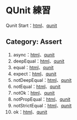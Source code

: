 # QUnit 練習

Qunit Start：[html](https://github.com/MckeyHong/mk_QUnit/blob/master/demo_qunit.html)、[qunit](https://github.com/MckeyHong/mk_QUnit/blob/master/demo_qunit.js)

## Category: Assert ##
1. async：[html](https://github.com/MckeyHong/mk_QUnit/blob/master/assert/demo_async.html)、[qunit](https://github.com/MckeyHong/mk_QUnit/blob/master/assert/qunit/demo_async.js)
2. deepEqual：[html](https://github.com/MckeyHong/mk_QUnit/blob/master/assert/demo_deepEqual.html)、[qunit](https://github.com/MckeyHong/mk_QUnit/blob/master/assert/qunit/demo_deepEqual.js)
3. equal：[html](https://github.com/MckeyHong/mk_QUnit/blob/master/assert/demo_equal.html)、[qunit](https://github.com/MckeyHong/mk_QUnit/blob/master/assert/qunit/demo_equal.js)
4. expect：[html](https://github.com/MckeyHong/mk_QUnit/blob/master/assert/demo_expect.html)、[qunit](https://github.com/MckeyHong/mk_QUnit/blob/master/assert/qunit/demo_expect.js)
5. notDeepEqual：[html](https://github.com/MckeyHong/mk_QUnit/blob/master/assert/demo_notDeepEqual.html)、[qunit](https://github.com/MckeyHong/mk_QUnit/blob/master/assert/qunit/demo_notDeepEqual.js)
6. notEqual：[html](https://github.com/MckeyHong/mk_QUnit/blob/master/assert/demo_notEqual.html)、[qunit](https://github.com/MckeyHong/mk_QUnit/blob/master/assert/qunit/demo_notEqual.js)
7. notOk：[html](https://github.com/MckeyHong/mk_QUnit/blob/master/assert/demo_notOk.html)、[qunit](https://github.com/MckeyHong/mk_QUnit/blob/master/assert/qunit/demo_notOk.js)
8. notPropEqual：[html](https://github.com/MckeyHong/mk_QUnit/blob/master/assert/demo_notPropEqual.html)、[qunit](https://github.com/MckeyHong/mk_QUnit/blob/master/assert/qunit/demo_notPropEqual.js)
9. notStrictEqual：[html](https://github.com/MckeyHong/mk_QUnit/blob/master/assert/demo_notStrictEqual.html)、[qunit](https://github.com/MckeyHong/mk_QUnit/blob/master/assert/qunit/demo_notStrictEqual.js)
10. ok：[html](https://github.com/MckeyHong/mk_QUnit/blob/master/assert/demo_ok.html)、[qunit](https://github.com/MckeyHong/mk_QUnit/blob/master/assert/qunit/demo_ok.js)